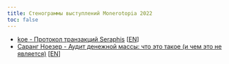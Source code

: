 ```yaml
---
title: Стенограммы выступлений Monerotopia 2022
toc: false
---
```


- [koe - Протокол транзакций Seraphis​](/logs/monerotopia-2022/06-koe-seraphis-tx-protocol/) [[EN](/logs/monerotopia-2022/06-koe-seraphis-tx-protocol-en/)]
- [Саранг Ноезер - Аудит денежной массы: что это такое (и чем это не является)]() [[EN](/logs/monerotopia-2022/14-sarang-noether-supply-auditing-en/)]
